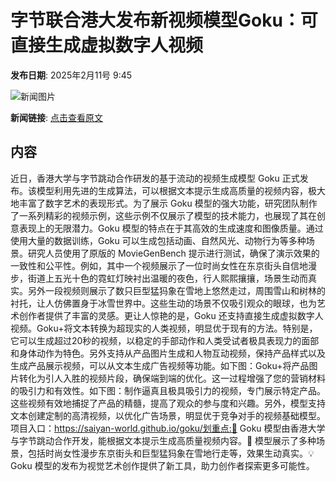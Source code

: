 # 字节联合港大发布新视频模型Goku：可直接生成虚拟数字人视频

**发布日期**: 2025年2月11号 9:45

![新闻图片](https://upload.chinaz.com/2025/0210/6387480654613376807180667.png)

**新闻链接**: [点击查看原文](https://www.aibase.com/zh/news/15218)

## 内容

近日，香港大学与字节跳动合作研发的基于流动的视频生成模型 Goku 正式发布。该模型利用先进的生成算法，可以根据文本提示生成高质量的视频内容，极大地丰富了数字艺术的表现形式。为了展示 Goku 模型的强大功能，研究团队制作了一系列精彩的视频示例，这些示例不仅展示了模型的技术能力，也展现了其在创意表现上的无限潜力。Goku 模型的特点在于其高效的生成速度和图像质量。通过使用大量的数据训练，Goku 可以生成包括动画、自然风光、动物行为等多种场景。研究人员使用了原版的 MovieGenBench 提示进行测试，确保了演示效果的一致性和公平性。例如，其中一个视频展示了一位时尚女性在东京街头自信地漫步，街道上五光十色的霓虹灯映衬出温暖的夜色，行人熙熙攘攘，场景生动而真实。另外一段视频则展示了数只巨型猛犸象在雪地上悠然走过，周围雪山和树林的衬托，让人仿佛置身于冰雪世界中。这些生动的场景不仅吸引观众的眼球，也为艺术创作者提供了丰富的灵感。更让人惊艳的是，Goku 还支持直接生成虚拟数字人视频。Goku+将文本转换为超现实的人类视频，明显优于现有的方法。特别是，它可以生成超过20秒的视频，以稳定的手部动作和人类受试者极具表现力的面部和身体动作为特色。另外支持从产品图片生成和人物互动视频，保持产品样式以及生成产品展示视频，可以从文本生成广告视频等功能。如下图：Goku+将产品图片转化为引人入胜的视频片段，确保端到端的优化。这一过程增强了您的营销材料的吸引力和有效性。如下图：制作逼真且极具吸引力的视频，专门展示特定产品。这些视频有效地捕捉了产品的精髓，提高了观众的参与度和兴趣。另外，模型支持文本创建定制的高清视频，以优化广告场景，明显优于竞争对手的视频基础模型。项目入口：https://saiyan-world.github.io/goku/划重点:🌟 Goku 模型由香港大学与字节跳动合作开发，能根据文本提示生成高质量视频内容。🎨 模型展示了多种场景，包括时尚女性漫步东京街头和巨型猛犸象在雪地行走等，效果生动真实。💡 Goku 模型的发布为视觉艺术创作提供了新工具，助力创作者探索更多可能性。
